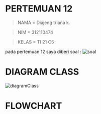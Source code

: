 # PERTEMUAN 12

> NAMA    = Diajeng triana k.

> NIM     = 312110474

> KELAS   = TI 21 C5

pada pertemuan 12 saya diberi soal :
![soal](https://user-images.githubusercontent.com/92905452/147248042-599e8314-59e2-4f8e-b601-6e91ccafae46.png)

# DIAGRAM CLASS
![diagramClass](https://user-images.githubusercontent.com/92905452/147248385-29d76b83-ee7b-42ae-90aa-2411df8a8059.png)

# FLOWCHART
